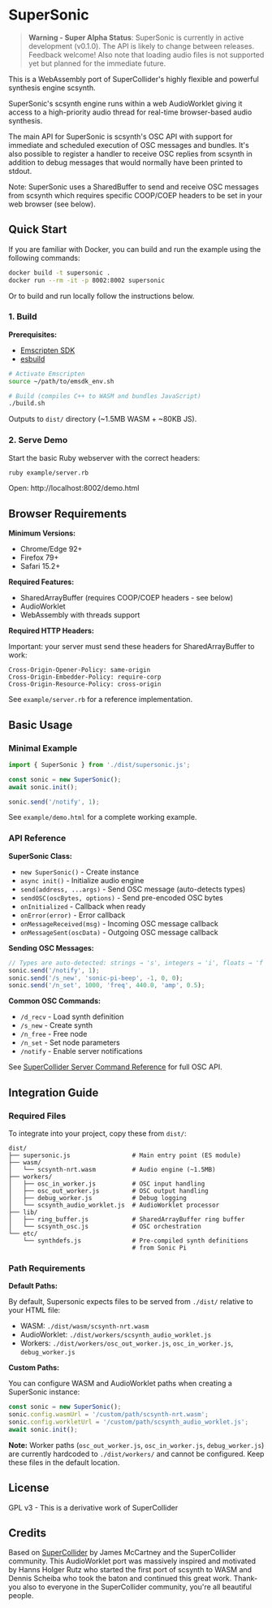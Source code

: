 # SuperSonic

> **Warning - Super Alpha Status**: SuperSonic is currently in active development (v0.1.0). The API is likely to change between releases. Feedback welcome! Also note that loading audio files is not supported yet but planned for the immediate future.

This is a WebAssembly port of SuperCollider's highly flexible and powerful synthesis engine scsynth.

SuperSonic's scsynth engine runs within a web AudioWorklet giving it access to a high-priority audio thread for real-time browser-based audio synthesis.

The main API for SuperSonic is scsynth's OSC API with support for immediate and scheduled execution of OSC messages and bundles. It's also possible to register a handler to receive OSC replies from scsynth in addition to debug messages that would normally have been printed to stdout.

Note: SuperSonic uses a SharedBuffer to send and receive OSC messages from scsynth which requires specific COOP/COEP headers to be set in your web browser (see below).


## Quick Start

If you are familiar with Docker, you can build and run the example using the following commands:

```bash
docker build -t supersonic .
docker run --rm -it -p 8002:8002 supersonic
```

Or to build and run locally follow the instructions below.

### 1. Build

**Prerequisites:**
- [Emscripten SDK](https://emscripten.org/docs/getting_started/downloads.html)
- [esbuild](https://esbuild.github.io/)

```bash
# Activate Emscripten
source ~/path/to/emsdk_env.sh

# Build (compiles C++ to WASM and bundles JavaScript)
./build.sh
```

Outputs to `dist/` directory (~1.5MB WASM + ~80KB JS).

### 2. Serve Demo

Start the basic Ruby webserver with the correct headers:

```bash
ruby example/server.rb
```

Open: http://localhost:8002/demo.html

## Browser Requirements

**Minimum Versions:**
- Chrome/Edge 92+
- Firefox 79+
- Safari 15.2+

**Required Features:**
- SharedArrayBuffer (requires COOP/COEP headers - see below)
- AudioWorklet
- WebAssembly with threads support

**Required HTTP Headers:**

Important: your server must send these headers for SharedArrayBuffer to work:

```
Cross-Origin-Opener-Policy: same-origin
Cross-Origin-Embedder-Policy: require-corp
Cross-Origin-Resource-Policy: cross-origin
```

See `example/server.rb` for a reference implementation.

## Basic Usage

### Minimal Example

```javascript
import { SuperSonic } from './dist/supersonic.js';

const sonic = new SuperSonic();
await sonic.init();

sonic.send('/notify', 1);
```

See `example/demo.html` for a complete working example.

### API Reference

**SuperSonic Class:**
- `new SuperSonic()` - Create instance
- `async init()` - Initialize audio engine
- `send(address, ...args)` - Send OSC message (auto-detects types)
- `sendOSC(oscBytes, options)` - Send pre-encoded OSC bytes
- `onInitialized` - Callback when ready
- `onError(error)` - Error callback
- `onMessageReceived(msg)` - Incoming OSC message callback
- `onMessageSent(oscData)` - Outgoing OSC message callback

**Sending OSC Messages:**
```javascript
// Types are auto-detected: strings → 's', integers → 'i', floats → 'f'
sonic.send('/notify', 1);
sonic.send('/s_new', 'sonic-pi-beep', -1, 0, 0);
sonic.send('/n_set', 1000, 'freq', 440.0, 'amp', 0.5);
```

**Common OSC Commands:**
- `/d_recv` - Load synth definition
- `/s_new` - Create synth
- `/n_free` - Free node
- `/n_set` - Set node parameters
- `/notify` - Enable server notifications

See [SuperCollider Server Command Reference](https://doc.sccode.org/Reference/Server-Command-Reference.html) for full OSC API.

## Integration Guide

### Required Files

To integrate into your project, copy these from `dist/`:

```
dist/
├── supersonic.js                 # Main entry point (ES module)
├── wasm/
│   └── scsynth-nrt.wasm          # Audio engine (~1.5MB)
├── workers/
│   ├── osc_in_worker.js          # OSC input handling
│   ├── osc_out_worker.js         # OSC output handling
│   ├── debug_worker.js           # Debug logging
│   └── scsynth_audio_worklet.js  # AudioWorklet processor
├── lib/
│   ├── ring_buffer.js            # SharedArrayBuffer ring buffer
│   └── scsynth_osc.js            # OSC orchestration
└── etc/
    └── synthdefs.js              # Pre-compiled synth definitions
                                  # from Sonic Pi
```

### Path Requirements

**Default Paths:**

By default, Supersonic expects files to be served from `./dist/` relative to your HTML file:
- WASM: `./dist/wasm/scsynth-nrt.wasm`
- AudioWorklet: `./dist/workers/scsynth_audio_worklet.js`
- Workers: `./dist/workers/osc_out_worker.js`, `osc_in_worker.js`, `debug_worker.js`

**Custom Paths:**

You can configure WASM and AudioWorklet paths when creating a SuperSonic instance:

```javascript
const sonic = new SuperSonic();
sonic.config.wasmUrl = '/custom/path/scsynth-nrt.wasm';
sonic.config.workletUrl = '/custom/path/scsynth_audio_worklet.js';
await sonic.init();
```

**Note:** Worker paths (`osc_out_worker.js`, `osc_in_worker.js`, `debug_worker.js`) are currently hardcoded to `./dist/workers/` and cannot be configured. Keep these files in the default location.


## License

GPL v3 - This is a derivative work of SuperCollider

## Credits

Based on [SuperCollider](https://supercollider.github.io/) by James McCartney and the SuperCollider community. This AudioWorklet port was massively inspired and motivated by
Hanns Holger Rutz who started the first port of scsynth to WASM and Dennis Scheiba who took the baton and continued this great work. Thank-you also to everyone in the SuperCollider community, you're all beautiful people.
